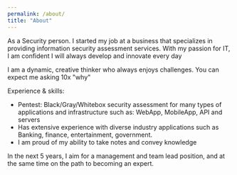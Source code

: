 ```yaml
---
permalink: /about/
title: "About"
---
```


As a Security person. I started my job at a business that specializes in providing information security assessment services. With my passion for IT, I am confident I will always develop and innovate every day

I am a dynamic, creative thinker who always enjoys challenges. You can expect me asking 10x "why"

Experience & skills:
- Pentest: Black/Gray/Whitebox security assessment for many types of applications and infrastructure such as: WebApp, MobileApp, API and servers
- Has extensive experience with diverse industry applications such as Banking, finance, entertainment, government.
- I am proud of my ability to take notes and convey knowledge

In the next 5 years, I aim for a management and team lead position, and at the same time on the path to becoming an expert.
